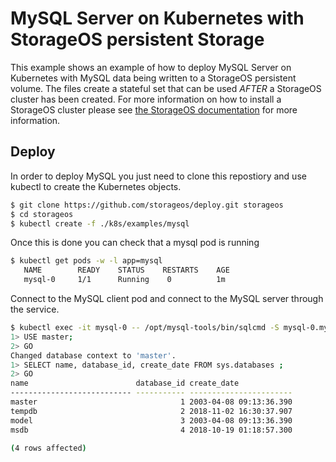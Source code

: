 # MySQL Server on Kubernetes with StorageOS persistent Storage

This example shows an example of how to deploy MySQL Server on Kubernetes with
MySQL data being written to a StorageOS persistent volume. The files create a
stateful set that can be used *AFTER* a StorageOS cluster has been created. For
more information on how to install a StorageOS cluster please see
[the StorageOS documentation](https://docs.storageos.com/docs/introduction/quickstart)
for more information.

## Deploy

In order to deploy MySQL you just need to clone this repostiory and use
kubectl to create the Kubernetes objects. 

```bash
$ git clone https://github.com/storageos/deploy.git storageos
$ cd storageos
$ kubectl create -f ./k8s/examples/mysql
```
Once this is done you can check that a mysql pod is running

```bash
$ kubectl get pods -w -l app=mysql
   NAME        READY    STATUS    RESTARTS    AGE
   mysql-0     1/1      Running    0          1m
```

Connect to the MySQL client pod and connect to the MySQL server through the
service.

```bash
$ kubectl exec -it mysql-0 -- /opt/mysql-tools/bin/sqlcmd -S mysql-0.mysql -U SA -P 'Password15'
1> USE master;
2> GO
Changed database context to 'master'.
1> SELECT name, database_id, create_date FROM sys.databases ;
2> GO
name                        database_id create_date            
--------------------------- ----------- -----------------------
master                                1 2003-04-08 09:13:36.390
tempdb                                2 2018-11-02 16:30:37.907
model                                 3 2003-04-08 09:13:36.390
msdb                                  4 2018-10-19 01:18:57.300

(4 rows affected)
```
